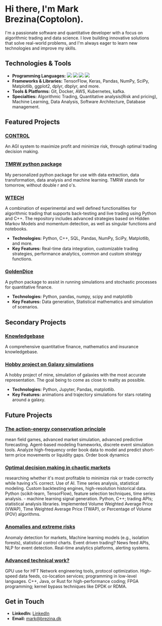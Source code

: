 # Hi there, I'm Mark Brezina(Coptolon).

I'm a passionate software and quantitative developer with a focus on algorithmic trading and data science. I love building innovative solutions that solve real-world problems, and I'm always eager to learn new technologies and improve my skills.



## Technologies & Tools

- **Programming Languages:**
![](https://img.shields.io/badge/Code-Python-informational?style=flat&logo=python&logoColor=white&color=2bbc8a)
![](https://img.shields.io/badge/Code-C++-informational?style=flat&logo=cplusplus&logoColor=white&color=2bbc8a)
![](https://img.shields.io/badge/Code-SQL-informational?style=flat&logo=MySQL&logoColor=white&color=2bbc8a)
![](https://img.shields.io/badge/Code-R-informational?style=flat&logo=R&logoColor=white&color=2bbc8a)
- **Frameworks & Libraries:** TensorFlow, Keras, Pandas, NumPy, SciPy, Matplotlib, ggplot2, dplyr, dbplyr, and more.
- **Tools & Platforms:** Git, Docker, AWS, Kubernetes, kafka.
- **Specialties:** Algorithmic Trading, Quantitative analysis(Risk and pricing), Machine Learning, Data Analysis, Software Architecture, Database management.

## Featured Projects

### [CONTROL](https://github.com/CopenhagenToLondon/CONTROL)
An AGI system to maximize profit and minimize risk, through optimal trading decision making.

### [TMRW python package](https://github.com/CopenhagenToLondon/TMRW)
My personalized python package for use with data extraction, data transformation, data analysis and machine learning.
TMRW stands for tomorrow, without double r and o's.

### [WTECH](https://github.com/CopenhagenToLondon/WTECH)
A combination of experimental and well defined functionalities for algorithmic trading that supports back-testing and live trading using Python and C++. The repository includes advanced strategies based on Hidden Markov Models and momentum detection, as well as singular functions and notebooks.
- **Technologies:** Python, C++, SQL, Pandas, NumPy, SciPy, Matplotlib, and more.
- **Key Features:** Real-time data integration, customizable trading strategies, performance analytics, common and custom strategy functions.

### [GoldenDice](https://github.com/CopenhagenToLondon/GoldenDice)
A python package to assist in running simulations and stochastic processes for quantitative finance. 
- **Technologies:** Python, pandas, numpy, scipy and matplotlib
- **Key Features:** Data generation, Statistical mathematics and simulation of scenarios.

## Secondary Projects

### [Knowledgebase](https://github.com/CopenhagenToLondon/Knowledgebase)
A comprehensive quantitative finance, mathematics and insurance knowledgebase.

### [Hobby project on Galaxy simulations](https://github.com/CopenhagenToLondon/Galaksim)
A hobby project of mine, simulation of galaxies with the most accurate representation. The goal being to come as close to reality as possible.
- **Technologies:** Python, Jupyter, Pandas, matplotlib.
- **Key Features:** animations and trajectory simulations for stars rotating around a galaxy.


## Future Projects

### [The action-energy conservation principle]()
mean field games, advanced market simulation, advanced predictive forecasting.
Agent-based modeling frameworks, discrete event simulation tools.
Analyze high-frequency order book data to model and predict short-term price movements or liquidity gaps. Order book dynamics

### [Optimal decision making in chaotic markets]()
researching whether it's most profitable to minimize risk or trade correctly while having x% correct.
Use of AI.
Time series analysis, statistical modeling.
Custom backtesting engines, high-resolution historical data.
Python (scikit-learn, TensorFlow), feature selection techniques, time series analysis. - machine learning signal generation.
Python, C++; trading APIs; statistical analysis libraries.
Implemented Volume Weighted Average Price (VWAP), Time Weighted Average Price (TWAP), or Percentage of Volume (POV) algorithms.

### [Anomalies and extreme risks]()
Anomaly detection for markets, Machine learning models (e.g., isolation forests), statistical control charts.
Event driven trading? News feed APIs, NLP for event detection.
Real-time analytics platforms, alerting systems.

### [Advanced technical work?]()
GPU use for HFT
Network engineering tools, protocol optimization.
High-speed data feeds, co-location services; programming in low-level languages.
C++, Java, or Rust for high-performance coding; FPGA programming; kernel bypass techniques like DPDK or RDMA.

## Get in Touch

- **LinkedIn:** [LinkedIn](https://www.linkedin.com/in/markdbrezina/)
- **Email:** [mark@brezina.dk](mailto:mark@brezina.dk)


